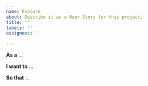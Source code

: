 ```yaml
---
name: Feature
about: Describe it as a User Story for this project.
title: ''
labels: ''
assignees: ''

---
```


**As a**
...

**I want to**
...

**So that**
...
